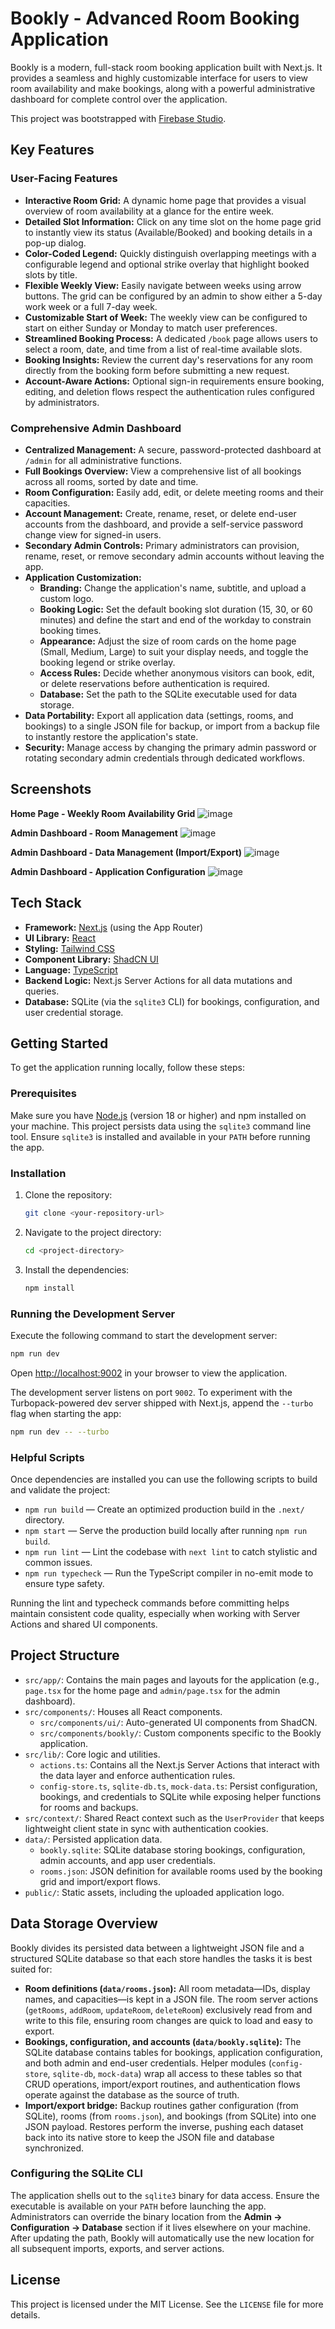 # Bookly - Advanced Room Booking Application

Bookly is a modern, full-stack room booking application built with Next.js. It provides a seamless and highly customizable interface for users to view room availability and make bookings, along with a powerful administrative dashboard for complete control over the application.

This project was bootstrapped with [Firebase Studio](https://firebase.google.com/studio).

## Key Features

### User-Facing Features
- **Interactive Room Grid:** A dynamic home page that provides a visual overview of room availability at a glance for the entire week.
- **Detailed Slot Information:** Click on any time slot on the home page grid to instantly view its status (Available/Booked) and booking details in a pop-up dialog.
- **Color-Coded Legend:** Quickly distinguish overlapping meetings with a configurable legend and optional strike overlay that highlight booked slots by title.
- **Flexible Weekly View:** Easily navigate between weeks using arrow buttons. The grid can be configured by an admin to show either a 5-day work week or a full 7-day week.
- **Customizable Start of Week:** The weekly view can be configured to start on either Sunday or Monday to match user preferences.
- **Streamlined Booking Process:** A dedicated `/book` page allows users to select a room, date, and time from a list of real-time available slots.
- **Booking Insights:** Review the current day's reservations for any room directly from the booking form before submitting a new request.
- **Account-Aware Actions:** Optional sign-in requirements ensure booking, editing, and deletion flows respect the authentication rules configured by administrators.

### Comprehensive Admin Dashboard
- **Centralized Management:** A secure, password-protected dashboard at `/admin` for all administrative functions.
- **Full Bookings Overview:** View a comprehensive list of all bookings across all rooms, sorted by date and time.
- **Room Configuration:** Easily add, edit, or delete meeting rooms and their capacities.
- **Account Management:** Create, rename, reset, or delete end-user accounts from the dashboard, and provide a self-service password change view for signed-in users.
- **Secondary Admin Controls:** Primary administrators can provision, rename, reset, or remove secondary admin accounts without leaving the app.
- **Application Customization:**
  - **Branding:** Change the application's name, subtitle, and upload a custom logo.
  - **Booking Logic:** Set the default booking slot duration (15, 30, or 60 minutes) and define the start and end of the workday to constrain booking times.
  - **Appearance:** Adjust the size of room cards on the home page (Small, Medium, Large) to suit your display needs, and toggle the booking legend or strike overlay.
  - **Access Rules:** Decide whether anonymous visitors can book, edit, or delete reservations before authentication is required.
  - **Database:** Set the path to the SQLite executable used for data storage.
- **Data Portability:** Export all application data (settings, rooms, and bookings) to a single JSON file for backup, or import from a backup file to instantly restore the application's state.
- **Security:** Manage access by changing the primary admin password or rotating secondary admin credentials through dedicated workflows.

## Screenshots

**Home Page - Weekly Room Availability Grid**
![image](https://github.com/user-attachments/assets/38270cde-d2da-412d-be53-f0036b96de43)


**Admin Dashboard - Room Management**
![image](https://github.com/user-attachments/assets/e9ecbce5-ca31-401b-8310-cde250e86538)


**Admin Dashboard - Data Management (Import/Export)**
![image](https://github.com/user-attachments/assets/4c52f3fb-3510-40ea-9434-8659c4879ab1)


**Admin Dashboard - Application Configuration**
![image](https://github.com/user-attachments/assets/ddb2a921-d119-47c5-8bfa-824184a2368f)



## Tech Stack

- **Framework:** [Next.js](https://nextjs.org/) (using the App Router)
- **UI Library:** [React](https://reactjs.org/)
- **Styling:** [Tailwind CSS](https://tailwindcss.com/)
- **Component Library:** [ShadCN UI](https://ui.shadcn.com/)
- **Language:** [TypeScript](https://www.typescriptlang.org/)
- **Backend Logic:** Next.js Server Actions for all data mutations and queries.
- **Database:** SQLite (via the `sqlite3` CLI) for bookings, configuration, and user credential storage.

## Getting Started

To get the application running locally, follow these steps:

### Prerequisites

Make sure you have [Node.js](https://nodejs.org/) (version 18 or higher) and npm installed on your machine.
This project persists data using the `sqlite3` command line tool. Ensure `sqlite3` is installed and available in your `PATH` before running the app.

### Installation

1.  Clone the repository:
    ```bash
    git clone <your-repository-url>
    ```
2.  Navigate to the project directory:
    ```bash
    cd <project-directory>
    ```
3.  Install the dependencies:
    ```bash
    npm install
    ```

### Running the Development Server

Execute the following command to start the development server:

```bash
npm run dev
```

Open [http://localhost:9002](http://localhost:9002) in your browser to view the application.

The development server listens on port `9002`. To experiment with the Turbopack-powered
dev server shipped with Next.js, append the `--turbo` flag when starting the app:

```bash
npm run dev -- --turbo
```

### Helpful Scripts

Once dependencies are installed you can use the following scripts to build and validate the
project:

- `npm run build` — Create an optimized production build in the `.next/` directory.
- `npm start` — Serve the production build locally after running `npm run build`.
- `npm run lint` — Lint the codebase with `next lint` to catch stylistic and common issues.
- `npm run typecheck` — Run the TypeScript compiler in no-emit mode to ensure type safety.

Running the lint and typecheck commands before committing helps maintain consistent code
quality, especially when working with Server Actions and shared UI components.

## Project Structure

- `src/app/`: Contains the main pages and layouts for the application (e.g., `page.tsx` for the home page and `admin/page.tsx` for the admin dashboard).
- `src/components/`: Houses all React components.
  - `src/components/ui/`: Auto-generated UI components from ShadCN.
  - `src/components/bookly/`: Custom components specific to the Bookly application.
- `src/lib/`: Core logic and utilities.
  - `actions.ts`: Contains all the Next.js Server Actions that interact with the data layer and enforce authentication rules.
  - `config-store.ts`, `sqlite-db.ts`, `mock-data.ts`: Persist configuration, bookings, and credentials to SQLite while exposing helper functions for rooms and backups.
- `src/context/`: Shared React context such as the `UserProvider` that keeps lightweight client state in sync with authentication cookies.
- `data/`: Persisted application data.
  - `bookly.sqlite`: SQLite database storing bookings, configuration, admin accounts, and app user credentials.
  - `rooms.json`: JSON definition for available rooms used by the booking grid and import/export flows.
- `public/`: Static assets, including the uploaded application logo.

## Data Storage Overview

Bookly divides its persisted data between a lightweight JSON file and a structured SQLite database so that each store handles the tasks it is best suited for:

- **Room definitions (`data/rooms.json`):** All room metadata—IDs, display names, and capacities—is kept in a JSON file. The room server actions (`getRooms`, `addRoom`, `updateRoom`, `deleteRoom`) exclusively read from and write to this file, ensuring room changes are quick to load and easy to export.
- **Bookings, configuration, and accounts (`data/bookly.sqlite`):** The SQLite database contains tables for bookings, application configuration, and both admin and end-user credentials. Helper modules (`config-store`, `sqlite-db`, `mock-data`) wrap all access to these tables so that CRUD operations, import/export routines, and authentication flows operate against the database as the source of truth.
- **Import/export bridge:** Backup routines gather configuration (from SQLite), rooms (from `rooms.json`), and bookings (from SQLite) into one JSON payload. Restores perform the inverse, pushing each dataset back into its native store to keep the JSON file and database synchronized.

### Configuring the SQLite CLI

The application shells out to the `sqlite3` binary for data access. Ensure the executable is
available on your `PATH` before launching the app. Administrators can override the binary
location from the **Admin → Configuration → Database** section if it lives elsewhere on your
machine. After updating the path, Bookly will automatically use the new location for all
subsequent imports, exports, and server actions.

## License

This project is licensed under the MIT License. See the `LICENSE` file for more details.
